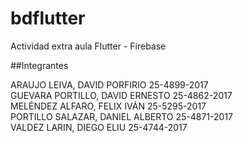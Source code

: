 # bdflutter

Actividad extra aula Flutter - Firebase

##Integrantes

ARAUJO LEIVA, DAVID PORFIRIO 		25-4899-2017 <br>
GUEVARA PORTILLO, DAVID ERNESTO 		25-4862-2017<br>
MELÉNDEZ ALFARO, FELIX IVÁN			25-5295-2017<br>
PORTILLO SALAZAR, DANIEL ALBERTO  	25-4871-2017<br>
VALDEZ LARIN, DIEGO ELIU  			25-4744-2017<br>
